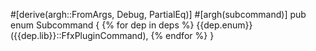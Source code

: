 #[derive(argh::FromArgs, Debug, PartialEq)]
#[argh(subcommand)]
pub enum Subcommand {
{% for dep in deps %}
    {{dep.enum}}({{dep.lib}}::FfxPluginCommand),
{% endfor %}
}
